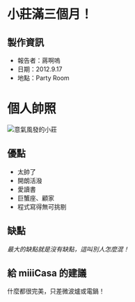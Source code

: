 # 小莊滿三個月！

## 製作資訊

* 報告者：蔣啊嗚
* 日期：2012.9.17
* 地點：Party Room

# 個人帥照

![意氣風發的小莊](http://sphotos-h.ak.fbcdn.net/hphotos-ak-ash4/s720x720/400527_435811263123716_312467004_n.jpg)

## 優點

* 太帥了
* 開朗活潑
* 愛讀書
* 巨蟹座、顧家
* 程式寫得無可挑剔

## 缺點

*最大的缺點就是沒有缺點，這叫別人怎麼混！*

## 給 miiiCasa 的建議

什麼都很完美，只差微波爐或電鍋！

